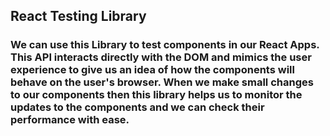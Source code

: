 ## React Testing Library

### We can use this Library to test components in our React Apps. This API interacts directly with the DOM and mimics the user experience to give us an idea of how the components will behave on the user's browser. When we make small changes to our components then this library helps us to monitor the updates to the components and we can check their performance with ease. 
